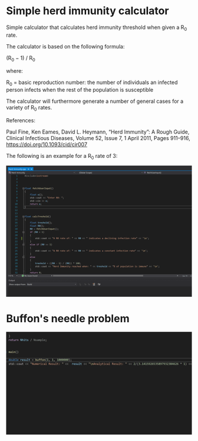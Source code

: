 # Simple herd immunity calculator
Simple calculator that calculates herd immunity threshold when given a R<sub>0</sub> rate.

The calculator is based on the following formula:

(R<sub>0</sub> − 1) / R<sub>0</sub>

where:

R<sub>0</sub> = basic reproduction number: the number of individuals an infected person infects when the rest of the population is susceptible

The calculator will furthermore generate a number of general cases for a variety of R<sub>0</sub> rates.


References:

Paul Fine, Ken Eames, David L. Heymann, “Herd Immunity”: A Rough Guide, Clinical Infectious Diseases, Volume 52, Issue 7, 1 April 2011, Pages 911–916, https://doi.org/10.1093/cid/cir007



The following is an example for a R<sub>0</sub> rate of 3:


![](Herd-Immunity-calculator/demo-gif.gif)


# Buffon's needle problem

![](Buffon-Needle/demo-2.gif)
